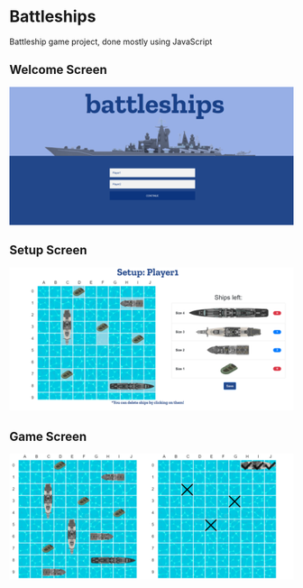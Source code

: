 # Battleships
Battleship game project, done mostly using JavaScript

## Welcome Screen

![alt text](https://github.com/djurdjevicfilip/battleship_game/blob/master/welcome.png?raw=true)

## Setup Screen

![alt text](https://github.com/djurdjevicfilip/battleship_game/blob/master/setup.png?raw=true)

## Game Screen

![alt text](https://github.com/djurdjevicfilip/battleship_game/blob/master/game.png?raw=true)
